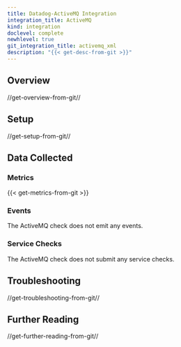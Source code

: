 ```yaml
---
title: Datadog-ActiveMQ Integration
integration_title: ActiveMQ
kind: integration
doclevel: complete
newhlevel: true
git_integration_title: activemq_xml
description: "{{< get-desc-from-git >}}"
---
```


## Overview
//get-overview-from-git//

## Setup
//get-setup-from-git//

## Data Collected
### Metrics

{{< get-metrics-from-git >}}

### Events

The ActiveMQ check does not emit any events.

### Service Checks

The ActiveMQ check does not submit any service checks.

## Troubleshooting
//get-troubleshooting-from-git//

## Further Reading
//get-further-reading-from-git//